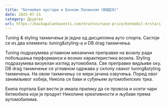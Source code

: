 ```yaml
---
title: "Бетмобил крстари и Бачком Паланком (ВИДЕО)"
date: 2025-07-21
category: Друштво
url: https://backapalankavesti.com/drustvo/nase-price/betmobil-krstari-backom-palankom-video/
---
```


Tuning & styling такмичење је једна од дисциплина ауто спорта. Састоји се из два елемента: tuning&styling-а и DB drag такмичења.

Tuning подразумева углавном механичке преправке на возилу ради побољшања перформанси и возних карактеристика возила. Styling подразумева визуелан изглед аутомобила. Све преправке видљиве оку. DB drag такмичење се углавном одржава у склопу сваког tuning&styling такмичења. На овом такмичењу се мери јачина озвучења. Поред овог занимљивог хобија, Никола се бави и суђењем аутомобилских трка.

Екипа портала Бап вести је имала прилику да се провоза и осети чари бетмобила који је продукт Николине креативности и љубави према аутомобилима.
